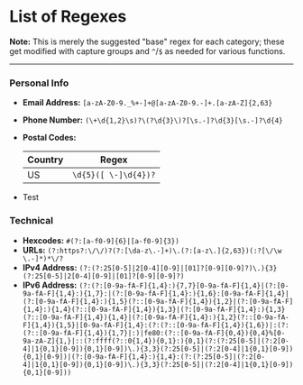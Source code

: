 # List of Regexes

**Note:** This is merely the suggested "base" regex for each category; these get modified with capture groups and `^`/`$` as needed for various functions.

---

### Personal Info
* **Email Address:** `[a-zA-Z0-9._%+-]+@[a-zA-Z0-9.-]+.[a-zA-Z]{2,63}`
* **Phone Number:** `(\+\d{1,2}\s)?\(?\d{3}\)?[\s.-]?\d{3}[\s.-]?\d{4}`
* **Postal Codes:**

  | Country |        Regex         |
  |---------|----------------------|
  | US      | `\d{5}([ \-]\d{4})?` |
* Test

### Technical
* **Hexcodes:** `#(?:[a-f0-9]{6}|[a-f0-9]{3})`
* **URLs:** `(?:https?:\/\/)?(?:[\da-z\.-]+)\.(?:[a-z\.]{2,63})(:?[\/\w \.-]*)*\/?`
* **IPv4 Address:** `(?:(?:25[0-5]|2[0-4][0-9]|[01]?[0-9][0-9]?)\.){3}(?:25[0-5]|2[0-4][0-9]|[01]?[0-9][0-9]?)`
* **IPv6 Address:** `(?:(?:[0-9a-fA-F]{1,4}:){7,7}[0-9a-fA-F]{1,4}|(?:[0-9a-fA-F]{1,4}:){1,7}:|(?:[0-9a-fA-F]{1,4}:){1,6}:[0-9a-fA-F]{1,4}|(?:[0-9a-fA-F]{1,4}:){1,5}(?::[0-9a-fA-F]{1,4}){1,2}|(?:[0-9a-fA-F]{1,4}:){1,4}(?::[0-9a-fA-F]{1,4}){1,3}|(?:[0-9a-fA-F]{1,4}:){1,3}(?::[0-9a-fA-F]{1,4}){1,4}|(?:[0-9a-fA-F]{1,4}:){1,2}(?::[0-9a-fA-F]{1,4}){1,5}|[0-9a-fA-F]{1,4}:(?:(?::[0-9a-fA-F]{1,4}){1,6})|:(?:(?::[0-9a-fA-F]{1,4}){1,7}|:)|fe80:(?::[0-9a-fA-F]{0,4}){0,4}%[0-9a-zA-Z]{1,}|::(?:ffff(?::0{1,4}){0,1}:){0,1}(?:(?:25[0-5]|(?:2[0-4]|1{0,1}[0-9]){0,1}[0-9])\.){3,3}(?:25[0-5]|(?:2[0-4]|1{0,1}[0-9]){0,1}[0-9])|(?:[0-9a-fA-F]{1,4}:){1,4}:(?:(?:25[0-5]|(?:2[0-4]|1{0,1}[0-9]){0,1}[0-9])\.){3,3}(?:25[0-5]|(?:2[0-4]|1{0,1}[0-9]){0,1}[0-9]))`
